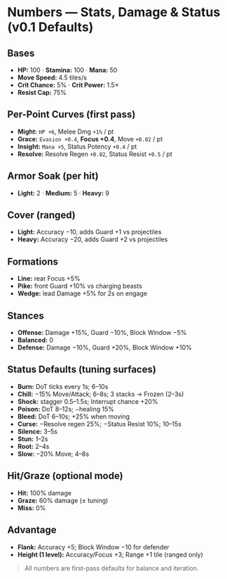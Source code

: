 # Numbers — Stats, Damage & Status (v0.1 Defaults)

## Bases
- **HP:** 100 · **Stamina:** 100 · **Mana:** 50
- **Move Speed:** 4.5 tiles/s
- **Crit Chance:** 5% · **Crit Power:** 1.5×
- **Resist Cap:** 75%

## Per-Point Curves (first pass)
- **Might:** `HP +6`, Melee Dmg `+1%` / pt
- **Grace:** `Evasion +0.4`, **Focus +0.4**, Move `+0.02` / pt
- **Insight:** `Mana +5`, Status Potency `+0.4` / pt
- **Resolve:** Resolve Regen `+0.02`, Status Resist `+0.5` / pt

## Armor Soak (per hit)
- **Light:** 2 · **Medium:** 5 · **Heavy:** 9

## Cover (ranged)
- **Light:** Accuracy −10, adds Guard +1 vs projectiles
- **Heavy:** Accuracy −20, adds Guard +2 vs projectiles

## Formations
- **Line:** rear Focus +5%
- **Pike:** front Guard +10% vs charging beasts
- **Wedge:** lead Damage +5% for 2s on engage

## Stances
- **Offense:** Damage +15%, Guard −10%, Block Window −5%
- **Balanced:** 0
- **Defense:** Damage −10%, Guard +20%, Block Window +10%

## Status Defaults (tuning surfaces)
- **Burn:** DoT ticks every 1s; 6–10s
- **Chill:** −15% Move/Attack; 6–8s; 3 stacks → Frozen (2–3s)
- **Shock:** stagger 0.5–1.5s; Interrupt chance +20%
- **Poison:** DoT 8–12s; −healing 15%
- **Bleed:** DoT 6–10s; +25% when moving
- **Curse:** −Resolve regen 25%; −Status Resist 10%; 10–15s
- **Silence:** 3–5s
- **Stun:** 1–2s
- **Root:** 2–4s
- **Slow:** −20% Move; 4–8s

## Hit/Graze (optional mode)
- **Hit:** 100% damage  
- **Graze:** 60% damage (± tuning)  
- **Miss:** 0%

## Advantage
- **Flank:** Accuracy +5; Block Window −10 for defender
- **Height (1 level):** Accuracy/Focus +3; Range +1 tile (ranged only)

> All numbers are first-pass defaults for balance and iteration.
